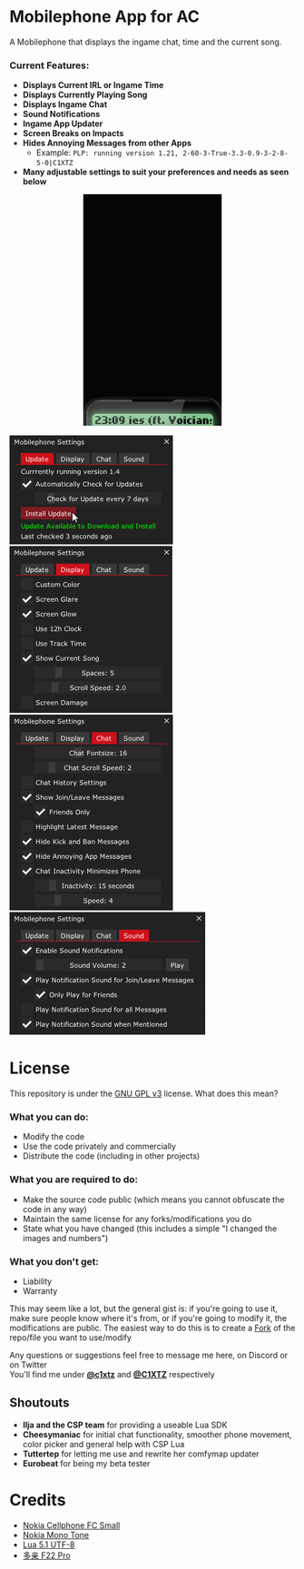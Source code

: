 # Mobilephone App for AC
A Mobilephone that displays the ingame chat, time and the current song.

### Current Features:

- **Displays Current IRL or Ingame Time**
- **Displays Currently Playing Song**
- **Displays Ingame Chat**
- **Sound Notifications**
- **Ingame App Updater**
- **Screen Breaks on Impacts**
- **Hides Annoying Messages from other Apps**
    - Example: `PLP: running version 1.21, 2-60-3-True-3.3-0.9-3-2-8-5-0|C1XTZ`
- **Many adjustable settings to suit your preferences and needs as seen below**

<p align="center">
<img src="https://raw.githubusercontent.com/C1XTZ/ac-mobilephone/master/.github/img/preview.gif">

<img src="https://raw.githubusercontent.com/C1XTZ/ac-mobilephone/master/.github/img/updater.png"> <img src="https://raw.githubusercontent.com/C1XTZ/ac-mobilephone/master/.github/img/displaysettings.png"> <img src="https://raw.githubusercontent.com/C1XTZ/ac-mobilephone/master/.github/img/chatsettings.png"> <img src="https://raw.githubusercontent.com/C1XTZ/ac-mobilephone/master/.github/img/soundsettings.png">
</p>

# License
This repository is under the [GNU GPL v3](https://choosealicense.com/licenses/gpl-3.0/) license. What does this mean?

### What you can do:
* Modify the code
* Use the code privately and commercially
* Distribute the code (including in other projects)

### What you are required to do:
* Make the source code public (which means you cannot obfuscate the code in any way)
* Maintain the same license for any forks/modifications you do
* State what you have changed (this includes a simple "I changed the images and numbers")

### What you don't get:
* Liability
* Warranty

This may seem like a lot, but the general gist is: if you're going to use it, make sure people know where it's from, or if you're going to modify it, the modifications are public. The easiest way to do this is to create a [Fork](https://docs.github.com/en/pull-requests/collaborating-with-pull-requests/working-with-forks/about-forks) of the repo/file you want to use/modify

Any questions or suggestions feel free to message me here, on Discord or on Twitter  
You'll find me under **[@c1xtz](https://discord.com/users/856601560728207371)** and **[@C1XTZ](https://twitter.com/C1XTZ)** respectively

## Shoutouts

- **Ilja and the CSP team** for providing a useable Lua SDK
- **Cheesymaniac** for initial chat functionality, smoother phone movement, color picker and general help with CSP Lua
- **Tuttertep** for letting me use and rewrite her comfymap updater
- **Eurobeat** for being my beta tester

# Credits
* [Nokia Cellphone FC Small](https://www.dafont.com/nokia-cellphone.font)
* [Nokia Mono Tone](https://www.zedge.net/ringtone/9ad5a2fd-9e90-3d4c-a4c6-8bf0b4158dc8)
* [Lua 5.1 UTF-8](https://github.com/meepen/Lua-5.1-UTF-8)
* [多亲 F22 Pro](https://www.duoqin.com/)
